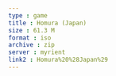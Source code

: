 ```yaml
---
type : game
title : Homura (Japan)
size : 61.3 M
format : iso
archive : zip
server : myrient
link2 : Homura%20%28Japan%29
---
```

